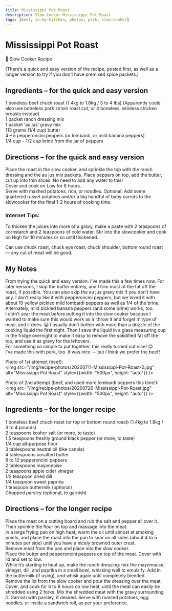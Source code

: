 ```yaml
---
title: Mississippi Pot Roast
description: Slow Cooker Mississippi Pot Roast
tags: [beef, in-my-kitchen, photos, pork, slow-cooker]
---
```


# Mississippi Pot Roast

🍲 Slow Cooker Recipe

(There’s a quick and easy version of the recipe, posted first, as well as a longer version to try if you don’t have premixed spice packets.)

## Ingredients – for the quick and easy version
1 boneless beef chuck roast (1.4kg to 1.8kg / 3 to 4 lbs) (Apparently could also use boneless pork sirloin roast cut, or 4 boneless, skinless chicken breasts instead)  
1 packet ranch dressing mix  
1 packet ‘au jus’ gravy mix  
113 grams (1/4 cup) butter  
4 – 5 pepperoncini peppers (or lombardi, or mild banana peppers)  
1/4 cup – 1/2 cup brine from the jar of peppers

## Directions – for the quick and easy version
Place the roast in the slow cooker, and sprinkle the top with the ranch dressing and the au jus mix packets. Place peppers on top, add the butter, cut up into thin slices. No need to add any water to this!  
Cover and cook on Low for 8 hours.  
Serve with mashed potatoes, rice, or noodles. Optional: Add some quartered russet potatoes and/or a big handful of baby carrots to the slowcooker for the final 1-2 hours of cooking time.

### Internet Tips: 
To thicken the juices into more of a gravy, make a paste with 2 teaspoons of cornstarch and 2 teaspoons of cold water. Stir into the slowcooker and cook on High for 10 minutes or so until thickened.

Can use chuck roast, chuck eye roast, chuck shoulder, bottom round roast — any cut of meat will be good.

## My Notes
From trying the quick and easy version: I’ve made this a few times now. For later versions, I skip the butter entirely, and I trim most of the fat off the roast, if possible. You can also skip the au jus gravy mix if you don’t have any. I don’t really like it with pepperoncini peppers, but we loved it with about 10 yellow pickled mild lombardi peppers as well as 1/4 of the brine. Alternately, mild pickled banana peppers (and some brine) works, too.  
I didn’t sear the meat before putting it into the slow cooker because I wanted to make sure this would work as a ‘throw it and forget it’ type of meal, and it does. 😀
I usually don’t bother with more than a drizzle of the cooking liquid the first night. Then I save the liquid in a glass measuring cup in the fridge overnight to make it easy to remove the solidified fat off the top, and use it as gravy for the leftovers.  
For something so simple to put together, this really turned out nice! 😍  
I’ve made this with pork, too. It was nice — but I think we prefer the beef!  

Photo of 1st attempt (beef):  
<img src="/img/recipe-photos/20200711-Mississippi-Pot-Roast-2.jpg" alt="Mississippi Pot Roast" style={{width: "500px", height: "auto"}} />

Photo of 2nd attempt (beef, and used more lombardi peppers this time!):  
<img src="/img/recipe-photos/20200726-Mississippi-Pot-Roast.jpg" alt="Mississippi Pot Roast" style={{width: "500px", height: "auto"}} />

## Ingredients – for the longer recipe
1 boneless beef chuck roast (or top or bottom round roast) (1.4kg to 1.8kg / 3 to 4 pounds)  
2 teaspoons kosher salt (or more, to taste)  
1.5 teaspoons freshly ground black pepper (or more, to taste)  
1/4 cup all-purpose flour  
3 tablespoons neutral oil (like canola)  
4 tablespoons unsalted butter  
8 to 12 pepperoncini peppers  
2 tablespoons mayonnaise  
2 teaspoons apple cider vinegar  
1/2 teaspoon dried dill  
1/4 teaspoon sweet paprika  
1 teaspoon buttermilk (optional)  
Chopped parsley (optional, to garnish)

## Directions – for the longer recipe
Place the roast on a cutting board and rub the salt and pepper all over it. Then sprinkle the flour on top and massage into the meat.  
In a large frying pan on high heat, warm the oil until almost at smoking points, and place the roast into the pan to sear on all sides (about 4 to 5 minutes per side) until you have a nicely browned outer crust.  
Remove meat from the pan and place into the slow cooker.  
Place the butter and pepperoncini peppers on top of the meat. Cover with lid and set to low.  
While it’s starting to heat up, make the ranch dressing: mix the mayonnaise, vinegar, dill, and paprika in a small bowl, whisking well to emulsify. Add in the buttermilk (if using), and whisk again until completely blended.  
Remove the lid from the slow cooker and pour the dressing over the meat. Cover, and cook for 6 to 8 hours on low heat, until the meat can easily be shredded using 2 forks. 
Mix the shredded meat with the gravy surrounding it. Garnish with parsley, if desired. Serve with roasted potatoes, egg noodles, or inside a sandwich roll, as per your preference.